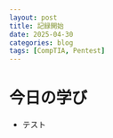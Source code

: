 ```yaml
---
layout: post
title: 記録開始
date: 2025-04-30
categories: blog
tags: [CompTIA, Pentest]
---
```


# 今日の学び

- テスト